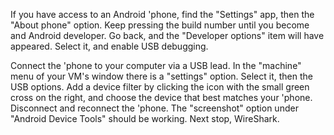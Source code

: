 
If you have access to an Android 'phone, find the "Settings" app, then the "About phone" option. Keep pressing the build number until you become
and Android developer. Go back, and the "Developer options" item will have appeared. Select it, and enable USB debugging.

Connect the 'phone to your computer via a USB lead. In the "machine" menu of your VM's window there is a "settings" option. Select it, then
the USB options. Add a device filter by clicking the icon with the small green cross on the right, and choose the device that best matches your
'phone. Disconnect and reconnect the 'phone. The "screenshot" option under "Android Device Tools" should be working. Next stop, WireShark.